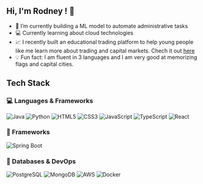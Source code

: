 ## Hi, I'm Rodney ! 👋
- 🔭 I’m currently building a ML model to automate administrative tasks
- 💻 Currently learning about cloud technologies 
- 📈 I recently built an educational trading platform to help young people like me learn more about trading and capital markets. Chech it out [here](https://siminvestplatform.netlify.app/login)
- 💡 Fun fact: I am fluent in 3 languages and I am very good at memorizing flags and capital cities.
 
## Tech Stack
### 💻 Languages & Frameworks

![Java](https://img.shields.io/badge/Java-007396?style=for-the-badge&logo=java&logoColor=white) ![Python](https://img.shields.io/badge/Python-3776AB?style=for-the-badge&logo=python&logoColor=white)
![HTML5](https://img.shields.io/badge/HTML5-E34F26?style=for-the-badge&logo=html5&logoColor=white) ![CSS3](https://img.shields.io/badge/CSS3-1572B6?style=for-the-badge&logo=css3&logoColor=white) 
![JavaScript](https://img.shields.io/badge/TypeScript-007ACC?style=for-the-badge&logo=typescript&logoColor=white) ![TypeScript](https://img.shields.io/badge/SpringBoot-6DB33F?style=for-the-badge&logo=springboot&logoColor=white) ![React](https://img.shields.io/badge/React-61DAFB?style=for-the-badge&logo=react&logoColor=black) 

### 🚀 Frameworks
![Spring Boot](https://img.shields.io/badge/Spring_Boot-6DB33F?style=for-the-badge&logo=springboot&logoColor=white)  


### 💾 Databases & DevOps

![PostgreSQL](https://img.shields.io/badge/PostgreSQL-4169E1?style=for-the-badge&logo=postgresql&logoColor=white) 
![MongoDB](https://img.shields.io/badge/MongoDB-47A248?style=for-the-badge&logo=mongodb&logoColor=white)
![AWS](https://img.shields.io/badge/AWS-232F3E?style=for-the-badge&logo=amazon-aws&logoColor=white) 
![Docker](https://img.shields.io/badge/Docker-2496ED?style=for-the-badge&logo=docker&logoColor=white)

<!--
**Djrashhhh/Djrashhhh** is a ✨ _special_ ✨ repository because its `README.md` (this file) appears on your GitHub profile.

Here are some ideas to get you started:

- 🔭 I’m currently working on ...
- 🌱 I’m currently learning ...
- 👯 I’m looking to collaborate on ...
- 🤔 I’m looking for help with ...
- 💬 Ask me about ...
- 📫 How to reach me: ...
- 😄 Pronouns: ...
- ⚡ Fun fact: ...
-->
